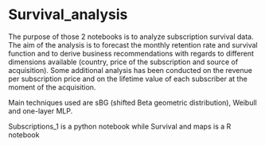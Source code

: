 # Survival_analysis

The purpose of those 2 notebooks is to analyze subscription survival data. The aim of the analysis is to forecast the monthly retention rate and survival function and to derive business recommendations with regards to different dimensions available (country, price of the subscription and source of acquisition). 
Some additional analysis has been conducted on the revenue per subscription price and on the lifetime value of each subscriber at the moment of the acquisition.

Main techniques used are sBG (shifted Beta geometric distribution), Weibull and one-layer MLP.

Subscriptions_1 is a python notebook while Survival and maps is a R notebook
